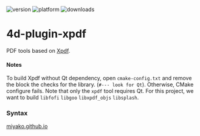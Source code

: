 ![version](https://img.shields.io/badge/version-17%2B-3E8B93)
![platform](https://img.shields.io/static/v1?label=platform&message=osx-64%20|%20win-32%20|%20win-64&color=blue)
![downloads](https://img.shields.io/github/downloads/miyako/4d-plugin-xpdf/total)

# 4d-plugin-xpdf
PDF tools based on [Xpdf](https://www.xpdfreader.com/opensource.html).

#### Notes

To build Xpdf without Qt dependency, open ``cmake-config.txt`` and remove the block the checks for the library. (``#--- look for Qt``). Otherwise, CMake configure fails. Note that only the ``xpdf`` tool requires Qt. For this project, we want to build ``libfofi`` ``libgoo`` ``libxpdf_objs`` ``libsplash``.

### Syntax

[miyako.github.io](https://miyako.github.io/2020/04/19/4d-plugin-xpdf.html)
